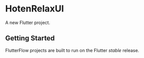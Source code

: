 # HotenRelaxUI

A new Flutter project.

## Getting Started

FlutterFlow projects are built to run on the Flutter _stable_ release.
